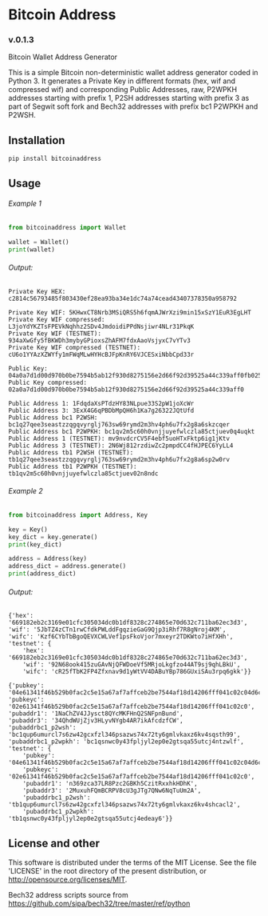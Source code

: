 # Bitcoin Address 
### v.0.1.3
Bitcoin Wallet Address Generator

This is a simple Bitcoin non-deterministic wallet address generator coded in Python 3.
It generates a Private Key in different formats (hex, wif and compressed wif) and corresponding Public Addresses, raw, P2WPKH addresses starting with prefix 1, P2SH addresses starting with prefix 3 as part of Segwit soft fork and Bech32 addresses with prefix bc1 P2WPKH and P2WSH.

## Installation
```
pip install bitcoinaddress
```

## Usage
###### Example 1
```python
from bitcoinaddress import Wallet

wallet = Wallet()
print(wallet)
```

###### Output:
```
Private Key HEX: c2814c56793485f803430ef28ea93ba34e1dc74a74cead43407378350a958792

Private Key WIF: 5KHwxCT8Nrb3MSiQRS5h6fqmAJWrXzi9min15xSzY1EuR3EgLHT
Private Key WIF compressed: L3joYdYKZTsFPEVkNqhhz2SDv4JmdoidiPPdNsjiwr4NLr31PkqK
Private Key WIF (TESTNET): 934aXwGfy5fBKWDh3mybyGPioxsZhAFM7fdxAaoVsjyxC7vYTv3
Private Key WIF compressed (TESTNET): cU6o1YYAzXZWYfy1mFWqMLwHYHcBJFpKnRY6VJCESxiNbbCpd33r 
                
Public Key: 04a0a7d1d00d970b0be7594b5ab12f930d8275156e2d66f92d39525a44c339aff0fb02568075a8928e9f8a865f0e9633482cf8e5b3bb27c8a7279e9afbc06f9072 
Public Key compressed: 02a0a7d1d00d970b0be7594b5ab12f930d8275156e2d66f92d39525a44c339aff0
 
Public Address 1: 1FdqdaXsPTdzHY83NLpue33S2pW1joXcWr   
Public Address 3: 3ExX4G6qPBDbMpQH6h1Ka7g26322JQtUfd  
Public Address bc1 P2WSH: bc1q27qee3seastzzqgqvyrglj763sw69rymd2m3hv4ph6u7fx2g8a6skzcqer    
Public Address bc1 P2WPKH: bc1qv2m5c60h0vnjjuyefwlczla85ctjuev0q4uqkt  
Public Address 1 (TESTNET): mv9nvdcrCV5F4ebf5uoHTxFktp6ig1jKtv   
Public Address 3 (TESTNET): 2N6Wj812rzdiwZc2pmpdCC4fHJPEC6YyLL4  
Public Address tb1 P2WSH (TESTNET): tb1q27qee3seastzzqgqvyrglj763sw69rymd2m3hv4ph6u7fx2g8a6sp2w0rv    
Public Address tb1 P2WPKH (TESTNET): tb1qv2m5c60h0vnjjuyefwlczla85ctjuev02n8ndc  
```

###### Example 2
```python
from bitcoinaddress import Address, Key

key = Key()
key_dict = key.generate()
print(key_dict)

address = Address(key)
address_dict = address.generate()
print(address_dict)
```

###### Output:
```
{'hex': '669182eb2c3169e01cfc305034dc0b1df8328c274865e70d632c711ba62ec3d3', 
'wif': '5JbTZ4zCTn1rwCfdkPWLddFgqzieGaG9Qjp3iRhf7R8gNroj4KM', 
'wifc': 'Kzf6CYbTbBgoQEVXCWLVef1psFkoVjor7mxeyr2TDKWto7iHfXHh', 
'testnet': {
    'hex': '669182eb2c3169e01cfc305034dc0b1df8328c274865e70d632c711ba62ec3d3', 
    'wif': '92N68ook415zuGAvNjQFWDoeVf5MRjoLkgfzo44AT9sj9qhLBkU', 
    'wifc': 'cR25fTbK2FP4Zfxnav9d1yWtVV4DABuYBp786GUxiSAu3rpq6gkk'}}

{'pubkey': '04e61341f46b529b0fac2c5e15a67af7affceb2be7544af18d14206fff041c02c04d6ca36c97f458cfe5754ce15a8f32d4c917b5f0f5e336042ee3be77c3f58222', 
'pubkeyc': '02e61341f46b529b0fac2c5e15a67af7affceb2be7544af18d14206fff041c02c0', 
'pubaddr1': '1NaChZV4JJysct8QYcMKFHnQ2SNFpnBund', 
'pubaddr3': '34QhdWUjZjv3HLyvNYgb4AR7ikAfcdzfCW', 
'pubaddrbc1_p2wsh': 'bc1qup6umurcl7s6zw42gcxfzl346psazws74x72ty6gmlvkaxz6kv4sqsth99', 
'pubaddrbc1_p2wpkh': 'bc1qsnwc0y43fpljyl2ep0e2gtsqa55utcj4ntzwlf', 
'testnet': {
    'pubkey': '04e61341f46b529b0fac2c5e15a67af7affceb2be7544af18d14206fff041c02c04d6ca36c97f458cfe5754ce15a8f32d4c917b5f0f5e336042ee3be77c3f58222', 
    'pubkeyc': '02e61341f46b529b0fac2c5e15a67af7affceb2be7544af18d14206fff041c02c0', 
    'pubaddr1': 'n369zca37LR8Pzc2GBKh5CzitRxxhkHDhK', 
    'pubaddr3': '2MuxuhFQmBCRPV8cU3gJTg7QNw6NqTuUm2A', 
    'pubaddrbc1_p2wsh': 'tb1qup6umurcl7s6zw42gcxfzl346psazws74x72ty6gmlvkaxz6kv4shcacl2', 
    'pubaddrbc1_p2wpkh': 'tb1qsnwc0y43fpljyl2ep0e2gtsqa55utcj4edeay6'}}

```



## License and other
This software is distributed under the terms of the MIT License. 
See the file 'LICENSE' in the root directory of the present distribution, or http://opensource.org/licenses/MIT.

Bech32 address scripts source from https://github.com/sipa/bech32/tree/master/ref/python
